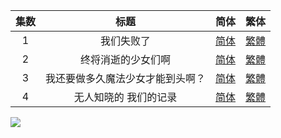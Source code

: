 

| 集数 |               标题               |                             简体                             |                             繁体                             |
| :--: | :------------------------------: | :----------------------------------------------------------: | :----------------------------------------------------------: |
|  1   |            我们失败了            | [简体](https://raw.githubusercontent.com/SweetSub/SweetSub/master/Archive/Magia%20Record%20S3/%5BSweetSub%26EnkanRec%5D%20Magia%20Record%20Final%20Season%20-%2001.chs.ass) | [繁體](https://raw.githubusercontent.com/SweetSub/SweetSub/master/Archive/Magia%20Record%20S3/%5BSweetSub%26EnkanRec%5D%20Magia%20Record%20Final%20Season%20-%2001.cht.ass) |
|  2   |        终将消逝的少女们啊        | [简体](https://raw.githubusercontent.com/SweetSub/SweetSub/master/Archive/Magia%20Record%20S3/%5BSweetSub%26EnkanRec%5D%20Magia%20Record%20Final%20Season%20-%2002.chs.ass) | [繁體](https://raw.githubusercontent.com/SweetSub/SweetSub/master/Archive/Magia%20Record%20S3/%5BSweetSub%26EnkanRec%5D%20Magia%20Record%20Final%20Season%20-%2002.cht.ass) |
|  3   | 我还要做多久魔法少女才能到头啊？ | [简体](https://raw.githubusercontent.com/SweetSub/SweetSub/master/Archive/Magia%20Record%20S3/%5BSweetSub%26EnkanRec%5D%20Magia%20Record%20Final%20Season%20-%2003.chs.ass) | [繁體](https://raw.githubusercontent.com/SweetSub/SweetSub/master/Archive/Magia%20Record%20S3/%5BSweetSub%26EnkanRec%5D%20Magia%20Record%20Final%20Season%20-%2003.cht.ass) |
|  4   |      无人知晓的  我们的记录      | [简体](https://raw.githubusercontent.com/SweetSub/SweetSub/master/Archive/Magia%20Record%20S3/%5BSweetSub%26EnkanRec%5D%20Magia%20Record%20Final%20Season%20-%2004.chs.ass) | [繁體](https://raw.githubusercontent.com/SweetSub/SweetSub/master/Archive/Magia%20Record%20S3/%5BSweetSub%26EnkanRec%5D%20Magia%20Record%20Final%20Season%20-%2004.cht.ass) |


![](https://p.sda1.dev/5/4f24e7e1db023022bf1779e59bc880c9/MagiaRecordS3.jpg)
